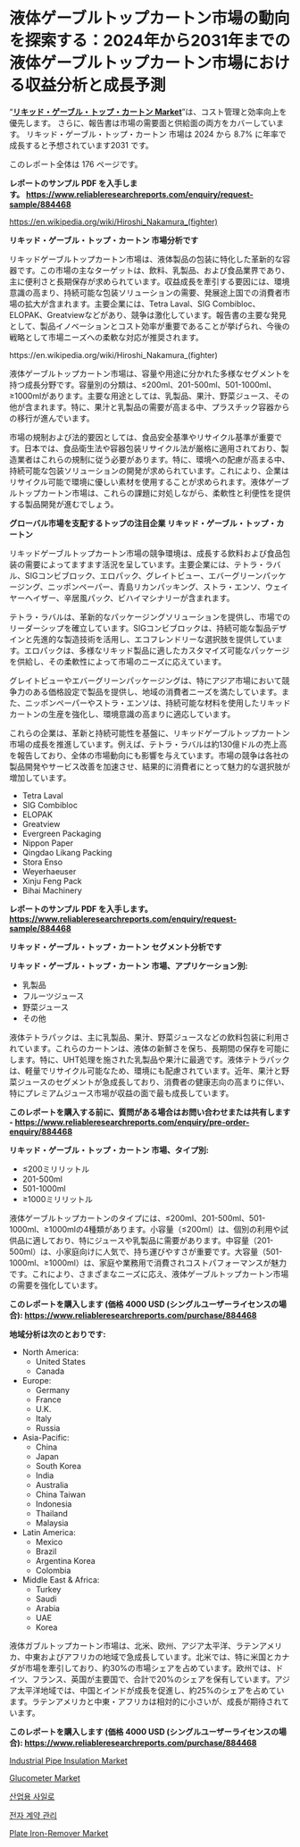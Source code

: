 <p><h1>液体ゲーブルトップカートン市場の動向を探索する：2024年から2031年までの液体ゲーブルトップカートン市場における収益分析と成長予測</h1></p><p>&ldquo;<strong><a href="https://www.reliableresearchreports.com/liquid-gable-top-cartons-r884468">リキッド・ゲーブル・トップ・カートン Market</a></strong>&rdquo;は、コスト管理と効率向上を優先します。 さらに、報告書は市場の需要面と供給面の両方をカバーしています。 リキッド・ゲーブル・トップ・カートン 市場は 2024 から 8.7% に年率で成長すると予想されています2031 です。</p>
<p>このレポート全体は 176 ページです。</p>
<p><strong>レポートのサンプル PDF を入手します。&nbsp;<a href="https://www.reliableresearchreports.com/enquiry/request-sample/884468">https://www.reliableresearchreports.com/enquiry/request-sample/884468</a></strong></p>
<p><a href="https://en.wikipedia.org/wiki/Hiroshi_Nakamura_(fighter)">https://en.wikipedia.org/wiki/Hiroshi_Nakamura_(fighter)</a></p>
<p><strong>リキッド・ゲーブル・トップ・カートン 市場分析です</strong></p>
<p><p>リキッドゲーブルトップカートン市場は、液体製品の包装に特化した革新的な容器です。この市場の主なターゲットは、飲料、乳製品、および食品業界であり、主に便利さと長期保存が求められています。収益成長を牽引する要因には、環境意識の高まり、持続可能な包装ソリューションの需要、発展途上国での消費者市場の拡大が含まれます。主要企業には、Tetra Laval、SIG Combibloc、ELOPAK、Greatviewなどがあり、競争は激化しています。報告書の主要な発見として、製品イノベーションとコスト効率が重要であることが挙げられ、今後の戦略として市場ニーズへの柔軟な対応が推奨されます。</p></p>
<p>https://en.wikipedia.org/wiki/Hiroshi_Nakamura_(fighter)</p>
<p><p>液体ゲーブルトップカートン市場は、容量や用途に分かれた多様なセグメントを持つ成長分野です。容量別の分類は、≤200ml、201-500ml、501-1000ml、≥1000mlがあります。主要な用途としては、乳製品、果汁、野菜ジュース、その他が含まれます。特に、果汁と乳製品の需要が高まる中、プラスチック容器からの移行が進んでいます。</p><p>市場の規制および法的要因としては、食品安全基準やリサイクル基準が重要です。日本では、食品衛生法や容器包装リサイクル法が厳格に適用されており、製造業者はこれらの規制に従う必要があります。特に、環境への配慮が高まる中、持続可能な包装ソリューションの開発が求められています。これにより、企業はリサイクル可能で環境に優しい素材を使用することが求められます。液体ゲーブルトップカートン市場は、これらの課題に対処しながら、柔軟性と利便性を提供する製品開発が進むでしょう。</p></p>
<p><strong>グローバル市場を支配するトップの注目企業 リキッド・ゲーブル・トップ・カートン</strong></p>
<p><p>リキッドゲーブルトップカートン市場の競争環境は、成長する飲料および食品包装の需要によってますます活況を呈しています。主要企業には、テトラ・ラバル、SIGコンビブロック、エロパック、グレイトビュー、エバーグリーンパッケージング、ニッポンペーパー、青島リカンパッキング、ストラ・エンソ、ウェイヤーヘイザー、辛居風パック、ビハイマシナリーが含まれます。</p><p>テトラ・ラバルは、革新的なパッケージングソリューションを提供し、市場でのリーダーシップを確立しています。SIGコンビブロックは、持続可能な製品デザインと先進的な製造技術を活用し、エコフレンドリーな選択肢を提供しています。エロパックは、多様なリキッド製品に適したカスタマイズ可能なパッケージを供給し、その柔軟性によって市場のニーズに応えています。</p><p>グレイトビューやエバーグリーンパッケージングは、特にアジア市場において競争力のある価格設定で製品を提供し、地域の消費者ニーズを満たしています。また、ニッポンペーパーやストラ・エンソは、持続可能な材料を使用したリキッドカートンの生産を強化し、環境意識の高まりに適応しています。</p><p>これらの企業は、革新と持続可能性を基盤に、リキッドゲーブルトップカートン市場の成長を推進しています。例えば、テトラ・ラバルは約130億ドルの売上高を報告しており、全体の市場動向にも影響を与えています。市場の競争は各社の製品開発やサービス改善を加速させ、結果的に消費者にとって魅力的な選択肢が増加しています。</p></p>
<p><ul><li>Tetra Laval</li><li>SIG Combibloc</li><li>ELOPAK</li><li>Greatview</li><li>Evergreen Packaging</li><li>Nippon Paper</li><li>Qingdao Likang Packing</li><li>Stora Enso</li><li>Weyerhaeuser</li><li>Xinju Feng Pack</li><li>Bihai Machinery</li></ul></p>
<p><strong>レポートのサンプル PDF を入手します。 <a href="https://www.reliableresearchreports.com/enquiry/request-sample/884468">https://www.reliableresearchreports.com/enquiry/request-sample/884468</a></strong></p>
<p><strong>リキッド・ゲーブル・トップ・カートン セグメント分析です</strong></p>
<p><strong>リキッド・ゲーブル・トップ・カートン 市場、アプリケーション別:</strong></p>
<p><ul><li>乳製品</li><li>フルーツジュース</li><li>野菜ジュース</li><li>その他</li></ul></p>
<p><p>液体テトラパックは、主に乳製品、果汁、野菜ジュースなどの飲料包装に利用されています。これらのカートンは、液体の新鮮さを保ち、長期間の保存を可能にします。特に、UHT処理を施された乳製品や果汁に最適です。液体テトラパックは、軽量でリサイクル可能なため、環境にも配慮されています。近年、果汁と野菜ジュースのセグメントが急成長しており、消費者の健康志向の高まりに伴い、特にプレミアムジュース市場が収益の面で最も成長しています。</p></p>
<p><strong>このレポートを購入する前に、質問がある場合はお問い合わせまたは共有します - <a href="https://www.reliableresearchreports.com/enquiry/pre-order-enquiry/884468">https://www.reliableresearchreports.com/enquiry/pre-order-enquiry/884468</a></strong></p>
<p><strong>リキッド・ゲーブル・トップ・カートン 市場、タイプ別:</strong></p>
<p><ul><li>≤200ミリリットル</li><li>201-500ml</li><li>501-1000ml</li><li>≥1000ミリリットル</li></ul></p>
<p><p>液体ゲーブルトップカートンのタイプには、≤200ml、201-500ml、501-1000ml、≥1000mlの4種類があります。小容量（≤200ml）は、個別の利用や試供品に適しており、特にジュースや乳製品に需要があります。中容量（201-500ml）は、小家庭向けに人気で、持ち運びやすさが重要です。大容量（501-1000ml、≥1000ml）は、家庭や業務用で消費されコストパフォーマンスが魅力です。これにより、さまざまなニーズに応え、液体ゲーブルトップカートン市場の需要を強化しています。</p></p>
<p><strong>このレポートを購入します (価格 4000 USD (シングルユーザーライセンスの場合): <a href="https://www.reliableresearchreports.com/purchase/884468">https://www.reliableresearchreports.com/purchase/884468</a></strong></p>
<p><strong>地域分析は次のとおりです:</strong></p>
<p><ul>
    <li>
        North America:
        <ul>
            <li>United States</li>
            <li>Canada</li>
        </ul>
    </li>
    <li>
        Europe:
        <ul>
            <li>Germany</li>
            <li>France</li>
            <li>U.K.</li>
            <li>Italy</li>
            <li>Russia</li>
        </ul>
    </li>
    <li>
        Asia-Pacific:
        <ul>
            <li>China</li>
            <li>Japan</li>
            <li>South Korea</li>
            <li>India</li>
            <li>Australia</li>
            <li>China Taiwan</li>
            <li>Indonesia</li>
            <li>Thailand</li>
            <li>Malaysia</li>
        </ul>
    </li>
    <li>
        Latin America:
        <ul>
            <li>Mexico</li>
            <li>Brazil</li>
            <li>Argentina Korea</li>
            <li>Colombia</li>
        </ul>
    </li>
    <li>
        Middle East & Africa:
        <ul>
            <li>Turkey</li>
            <li>Saudi</li>
            <li>Arabia</li>
            <li>UAE</li>
            <li>Korea</li>
        </ul>
    </li>
    </ul></p>
<p><p>液体ガブルトップカートン市場は、北米、欧州、アジア太平洋、ラテンアメリカ、中東およびアフリカの地域で急成長しています。北米では、特に米国とカナダが市場を牽引しており、約30%の市場シェアを占めています。欧州では、ドイツ、フランス、英国が主要国で、合計で20%のシェアを保有しています。アジア太平洋地域では、中国とインドが成長を促進し、約25%のシェアを占めています。ラテンアメリカと中東・アフリカは相対的に小さいが、成長が期待されています。</p></p>
<p><strong>このレポートを購入します (価格 4000 USD (シングルユーザーライセンスの場合): <a href="https://www.reliableresearchreports.com/purchase/884468">https://www.reliableresearchreports.com/purchase/884468</a></strong></p>
<p><p><a href="https://medium.com/@eloisadavis1985/global-industrial-pipe-insulation-market-opportunities-and-forecast-for-period-from-2024-to-2031-5573b122a4e3">Industrial Pipe Insulation Market</a></p><p><a href="https://github.com/mauripalmi/Market-Research-Report-List-5/blob/main/glucometer-market.md">Glucometer Market</a></p><p><a href="https://medium.com/@joshuapierce88/%EC%82%B0%EC%97%85-%EC%82%AC%EC%9D%BC%EB%A1%9C-%EC%8B%9C%EC%9E%A5-%EC%A1%B0%EC%82%AC-%EB%B3%B4%EA%B3%A0%EC%84%9C-2031%EB%85%84%EA%B9%8C%EC%A7%80%EC%9D%98-%EC%8B%9C%EC%9E%A5-%EA%B7%9C%EB%AA%A8-%EB%B0%8F-%EC%88%98%EC%9D%B5-%EB%B6%84%EC%84%9D-%ED%83%90%EC%83%89-11-2-%EC%9D%98-%EC%97%B0%ED%8F%89%EA%B7%A0-%EC%84%B1%EC%9E%A5%EB%A5%A0-cagr-%EC%9D%84-%EC%A0%81%EC%9A%A9%ED%95%9C-130%ED%8E%98%EC%9D%B4%EC%A7%80-%EB%B6%84%EB%9F%89%EC%9D%98-%EB%B3%B4%EA%B3%A0%EC%84%9C-90fa154940a2">산업용 사일로</a></p><p><a href="https://medium.com/@joshuapierce88/%EC%8B%9C%EC%9E%A5-%EC%98%88%EC%B8%A1-%EB%B3%80%ED%99%94-%EA%B8%80%EB%A1%9C%EB%B2%8C-%EC%A0%84%EC%9E%90-%EA%B3%84%EC%95%BD-%EA%B4%80%EB%A6%AC-%EC%8B%9C%EC%9E%A5-%EC%97%AD%ED%95%99-%EB%B0%8F-%EB%AF%B8%EB%9E%98-%ED%8A%B8%EB%A0%8C%EB%93%9C-2024-2031-a47132bc3069">전자 계약 관리</a></p><p><a href="https://issuu.com/reportprime-2/docs/plate-iron-remover-market-size-2030_4af55720a23284">Plate Iron-Remover Market</a></p></p>